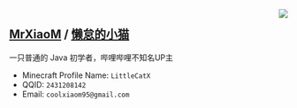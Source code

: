 <img align="right" src="https://github-readme-stats.vercel.app/api?username=mrxiaom&show_icons=true&theme=highcontrast">

<h2><a href="https://github.com/MrXiaoM" target="_blank">MrXiaoM</a> / <a href="https://space.bilibili.com/330771760" target="_blank">懒怠的小猫</a></h2>



一只普通的 Java 初学者，哔哩哔哩不知名UP主  
* Minecraft Profile Name: `LittleCatX`  
* QQID: `2431208142`  
* Email: `coolxiaom95@gmail.com`
